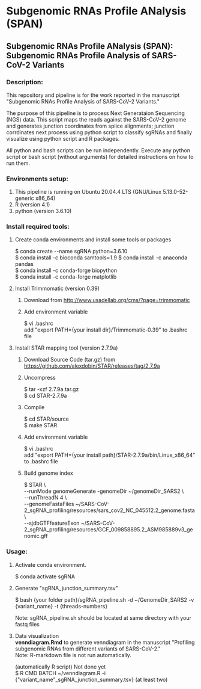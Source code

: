 # Subgenomic RNAs Profile ANalysis (SPAN)

## Subgenomic RNAs Profile ANalysis (SPAN): Subgenomic RNAs Profile Analysis of SARS-CoV-2 Variants


### Description:

This repository and pipeline is for the work reported in the manuscript "Subgenomic RNAs Profile Analysis of SARS-CoV-2 Variants."

The purpose of this pipeline is to process Next Generataion Sequencing (NGS) data. 
This script maps the reads against the SARS-CoV-2 genome and generates junction coordinates from splice alignments; junction corrdinates next process using python script to classify sgRNAs and finally visualize using python script and R packages.

All python and bash scripts can be run independently. Execute any python script or bash script (without arguments) for detailed instructions on how to run them.


### Environments setup: 

1. This pipeline is running on Ubuntu 20.04.4 LTS (GNU/Linux 5.13.0-52-generic x86_64)
2. R (version 4.1)
3. python (version 3.6.10)


### Install required tools:

1. Create conda environments and install some tools or packages  
  
    $ conda create --name sgRNA python=3.6.10  
    $ conda install -c bioconda samtools=1.9 
    $ conda install -c anaconda pandas  
    $ conda install -c conda-forge biopython  
    $ conda install -c conda-forge matplotlib  
  
2. Install Trimmomatic (version 0.39)   
    1. Download from http://www.usadellab.org/cms/?page=trimmomatic  
    2. Add environment variable  
      
        $ vi .bashrc  
        add "export PATH={your install dir}/Trimmomatic-0.39" to .bashrc file  
          
3. Install STAR mapping tool (version 2.7.9a)  
    1. Download Source Code (tar.gz) from https://github.com/alexdobin/STAR/releases/tag/2.7.9a  
    2. Uncompress  
      
       $ tar -xzf 2.7.9a.tar.gz  
       $ cd STAR-2.7.9a
         
    3. Compile  
  
       $ cd STAR/source  
       $ make STAR  
         
    4. Add environment variable  
      
       $ vi .bashrc  
       add "export PATH={your install path}/STAR-2.7.9a/bin/Linux_x86_64" to .bashrc file  
         
    5. Build genome index  
      
       $ STAR \  
       --runMode genomeGenerate -genomeDir ~/genomeDir_SARS2 \  
       --runThreadN 4 \  
       --genomeFastaFiles ~/SARS-CoV-2_sgRNA_profiling/resources/sars_cov2_NC_045512.2_genome.fasta \  
       --sjdbGTFfeatureExon ~/SARS-CoV-2_sgRNA_profiling/resources/GCF_009858895.2_ASM985889v3_genomic.gff  
         

### Usage:  
1. Activate conda environment. 
  
    $ conda activate sgRNA  
      
2. Generate "sgRNA_junction_summary.tsv"  
  
    $ bash {your folder path}/sgRNA_pipeline.sh -d ~/GenomeDir_SARS2 -v {variant_name} -t {threads-numbers}    
      
    Note: sgRNA_pipeline.sh should be located at same directory with your fastq files    
3. Data visualization  
    **venndiagram.Rmd** to generate venndiagram in the manuscript "Profiling subgenomic RNAs from different variants of SARS-CoV-2."  
    Note: R-markdown file is not run automatically.  
      
    (automatically R script) Not done yet  
    $ R CMD BATCH ~/venndiagram.R -i {"variant_name"_sgRNA_junction_summary.tsv} (at least two)
